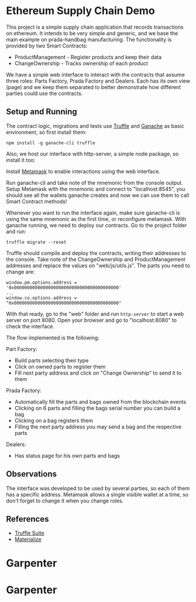 # Ethereum Supply Chain Demo

This project is a simple supply chain application that records transactions on ethereum.
It intends to be very simple and generic, and we base the main example on prada-handbag manufacturing.
The functionality is provided by two Smart Contracts:

* ProductManagement - Register products and keep their data
* ChangeOwnership - Tracks ownership of each product

We have a simple web interface to interact with the contracts that assume three roles: Parts Factory, Prada Factory and Dealers.
Each has its own view (page) and we keep them separated to better demonstrate how different parties could use the contracts.

## Setup and Running

The contract logic, migrations and tests use [Truffle](https://truffleframework.com/truffle) and [Ganache](https://truffleframework.com/ganache) as basic environment, so first install them:

`npm install -g ganache-cli truffle`

Also, we host our interface with http-server, a simple node package, so install it too:

Install [Metamask](https://metamask.io/) to enable interactions using the web interface.

Run ganache-cli and take note of the mnemonic from the console output.
Setup Metamask with the mnemonic and connect to "localhost:8545", you should see all the wallets ganache creates and now we can use them to call Smart Contract methods!

Whenever you want to run the interface again, make sure ganache-cli is using the same mnemonic as the first time, or reconfigure metamask.
With ganache running, we need to deploy our contracts.
Go to the project folder and run:

`truffle migrate --reset`

Truffle should compile and deploy the contracts, writing their addresses to the console.
Take note of the ChangeOwnership and ProductManagement addresses and replace the values on "web/js/utils.js".
The parts you need to change are:

```
window.pm.options.address = '0x0000000000000000000000000000000000000000'
...
window.co.options.address = "0x0000000000000000000000000000000000000000"
```

With that ready, go to the "web" folder and run `http-server` to start a web server on port 8080.
Open your browser and go to "localhost:8080" to check the interface.

The flow implemented is the following:

Part Factory:

* Build parts selecting their type
* Click on owned parts to register them
* Fill next party address and click on "Change Ownership" to send it to them

Prada Factory:

* Automatically fill the parts and bags owned from the blockchain events
* Clicking on 6 parts and filling the bags serial number you can build a bag
* Clicking on a bag registers them
* Filling the next party address you may send a bag and the respective parts

Dealers:

* Has status page for his own parts and bags

## Observations

The interface was developed to be used by several parties, so each of them has a specific address.
Metamask allows a single visible wallet at a time, so don't forget to change it when you change roles.

## References

* [Truffle Suite](https://truffleframework.com/)
* [Materialize](https://materializecss.com/)
# Garpenter
# Garpenter
